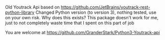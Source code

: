 Old Youtrack Api based on https://github.com/JetBrains/youtrack-rest-python-library
Changed Python version (to version 3), nothing tested, use on your own risk.
Why does this exists? This package doesn't work for me, just to not completely waste
time that I spent on this part of job 

You are welcome at https://github.com/GranderStark/Python3-Youtrack-api
